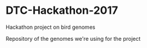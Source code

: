 # DTC-Hackathon-2017
Hackathon project on bird genomes

Repository of the genomes we're using for the project
